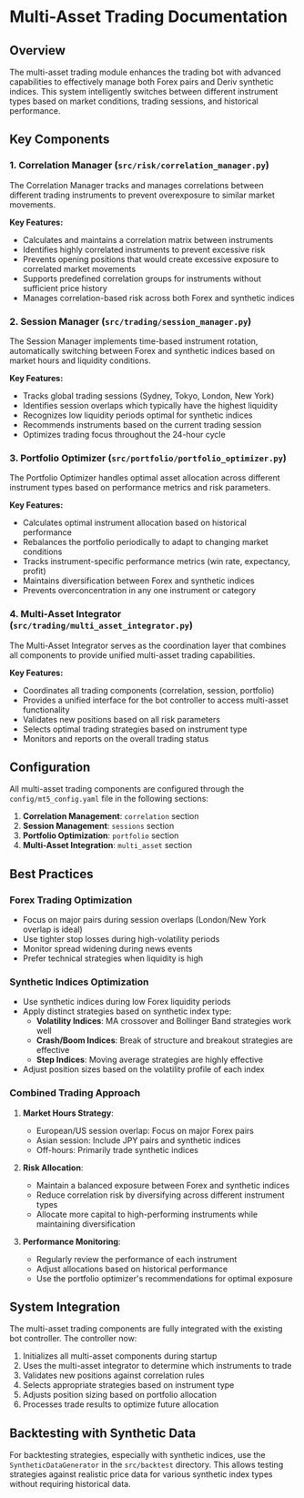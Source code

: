 # Multi-Asset Trading Documentation

## Overview

The multi-asset trading module enhances the trading bot with advanced capabilities to effectively manage both Forex pairs and Deriv synthetic indices. This system intelligently switches between different instrument types based on market conditions, trading sessions, and historical performance.

## Key Components

### 1. Correlation Manager (`src/risk/correlation_manager.py`)

The Correlation Manager tracks and manages correlations between different trading instruments to prevent overexposure to similar market movements.

**Key Features:**
- Calculates and maintains a correlation matrix between instruments
- Identifies highly correlated instruments to prevent excessive risk
- Prevents opening positions that would create excessive exposure to correlated market movements
- Supports predefined correlation groups for instruments without sufficient price history
- Manages correlation-based risk across both Forex and synthetic indices

### 2. Session Manager (`src/trading/session_manager.py`)

The Session Manager implements time-based instrument rotation, automatically switching between Forex and synthetic indices based on market hours and liquidity conditions.

**Key Features:**
- Tracks global trading sessions (Sydney, Tokyo, London, New York)
- Identifies session overlaps which typically have the highest liquidity
- Recognizes low liquidity periods optimal for synthetic indices
- Recommends instruments based on the current trading session
- Optimizes trading focus throughout the 24-hour cycle

### 3. Portfolio Optimizer (`src/portfolio/portfolio_optimizer.py`)

The Portfolio Optimizer handles optimal asset allocation across different instrument types based on performance metrics and risk parameters.

**Key Features:**
- Calculates optimal instrument allocation based on historical performance
- Rebalances the portfolio periodically to adapt to changing market conditions
- Tracks instrument-specific performance metrics (win rate, expectancy, profit)
- Maintains diversification between Forex and synthetic indices
- Prevents overconcentration in any one instrument or category

### 4. Multi-Asset Integrator (`src/trading/multi_asset_integrator.py`)

The Multi-Asset Integrator serves as the coordination layer that combines all components to provide unified multi-asset trading capabilities.

**Key Features:**
- Coordinates all trading components (correlation, session, portfolio)
- Provides a unified interface for the bot controller to access multi-asset functionality
- Validates new positions based on all risk parameters
- Selects optimal trading strategies based on instrument type
- Monitors and reports on the overall trading status

## Configuration

All multi-asset trading components are configured through the `config/mt5_config.yaml` file in the following sections:

1. **Correlation Management**: `correlation` section
2. **Session Management**: `sessions` section
3. **Portfolio Optimization**: `portfolio` section
4. **Multi-Asset Integration**: `multi_asset` section

## Best Practices

### Forex Trading Optimization

- Focus on major pairs during session overlaps (London/New York overlap is ideal)
- Use tighter stop losses during high-volatility periods
- Monitor spread widening during news events
- Prefer technical strategies when liquidity is high

### Synthetic Indices Optimization

- Use synthetic indices during low Forex liquidity periods
- Apply distinct strategies based on synthetic index type:
  - **Volatility Indices**: MA crossover and Bollinger Band strategies work well
  - **Crash/Boom Indices**: Break of structure and breakout strategies are effective
  - **Step Indices**: Moving average strategies are highly effective
- Adjust position sizes based on the volatility profile of each index

### Combined Trading Approach

1. **Market Hours Strategy**:
   - European/US session overlap: Focus on major Forex pairs
   - Asian session: Include JPY pairs and synthetic indices
   - Off-hours: Primarily trade synthetic indices

2. **Risk Allocation**:
   - Maintain a balanced exposure between Forex and synthetic indices
   - Reduce correlation risk by diversifying across different instrument types
   - Allocate more capital to high-performing instruments while maintaining diversification

3. **Performance Monitoring**:
   - Regularly review the performance of each instrument
   - Adjust allocations based on historical performance
   - Use the portfolio optimizer's recommendations for optimal exposure

## System Integration

The multi-asset trading components are fully integrated with the existing bot controller. The controller now:

1. Initializes all multi-asset components during startup
2. Uses the multi-asset integrator to determine which instruments to trade
3. Validates new positions against correlation rules
4. Selects appropriate strategies based on instrument type
5. Adjusts position sizing based on portfolio allocation
6. Processes trade results to optimize future allocation

## Backtesting with Synthetic Data

For backtesting strategies, especially with synthetic indices, use the `SyntheticDataGenerator` in the `src/backtest` directory. This allows testing strategies against realistic price data for various synthetic index types without requiring historical data.
